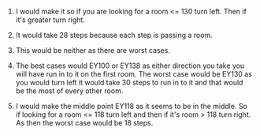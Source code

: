  1. I would make it so if you are looking for a room <= 130 turn left. Then if it's greater turn right.

 2. It would take 28 steps because each step is passing a room.

 3. This would be neither as there are worst cases.

 4. The best cases would EY100 or EY138 as either direction you take you will have run in to it on the first room. The worst case would be EY130 as you would turn left it would take 30 steps to run in to it and that would be the most of every other room. 

 5. I would make the middle point EY118 as it seems to be in the middle. So if looking for a room <= 118 turn left and then if it's room > 118 turn right. As then the worst case would be 18 steps. 